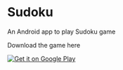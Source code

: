 # Sudoku
An Android app to play Sudoku game<br>

Download the game here <br>

<a href='https://play.google.com/store/apps/details?id=com.vs.sudoku&pcampaignid=pcampaignidMKT-Other-global-all-co-prtnr-py-PartBadge-Mar2515-1'><img alt='Get it on Google Play' src='https://play.google.com/intl/en_us/badges/static/images/badges/en_badge_web_generic.png'/></a>
